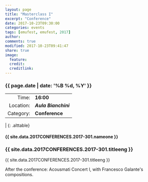 ```yaml
---
layout: page
title: "Masterclass I"
excerpt: "Conference"
date: 2017-10-23T09:30:00
categories: events
tags: [emufest, emufest, 2017]
author:
comments: true
modified: 2017-10-23T09:41:47
share: true
image:
  feature:
  credit:
  creditlink:
---
```


### {{ page.date | date: '%B %d, %Y' }}

|  |  |
|------------:|:------------|
| Time: | **16:00** |
| Location: | ***Aula Bianchini*** |
| Category: | **Conference** |
|
{: .alttable}

#### {{ site.data.2017CONFERENCES.2017-301.nameone }}

### {{ site.data.2017CONFERENCES.2017-301.titleeng }}

{{ site.data.2017CONFERENCES.2017-301.titleeng }}

After the conference: Acousmati Concert I, with Francesco Galante's compositions.
